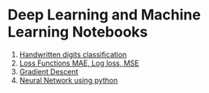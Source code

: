 # Deep Learning and Machine Learning Notebooks
1. [Handwritten digits classification](hw_digit_classification.ipynb)
2. [Loss Functions MAE, Log loss, MSE](loss_function.ipynb)
3. [Gradient Descent](gradient_descent.ipynb)
4. [Neural Network using python](neural_network.ipynb)
